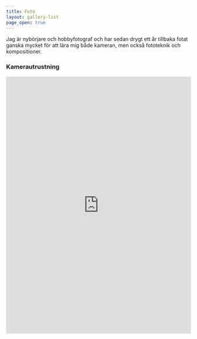 ```yaml
---
title: Foto
layout: gallery-list
page_open: true
---
```


Jag är nybörjare och hobbyfotograf och har sedan drygt ett år tillbaka fotat ganska mycket för att lära mig både kameran, men också fototeknik och kompositioner.

### Kamerautrustning

<iframe src="https://kit.com/embed?url=https%3A%2F%2Fkit.com%2Fperragnar%2Fcamera" style="display: block; border: 0px; margin: 0 auto; width: 100%; height: 100vw; max-width: 700px; max-height: 700px" scrolling="no"></iframe>
